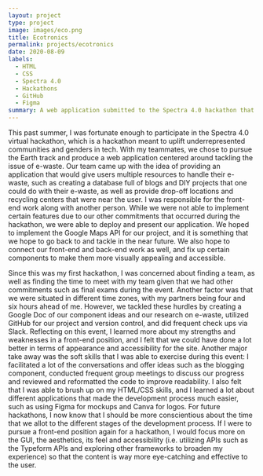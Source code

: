 ```yaml
---
layout: project
type: project
image: images/eco.png
title: Ecotronics
permalink: projects/ecotronics
date: 2020-08-09
labels:
  - HTML
  - CSS
  - Spectra 4.0
  - Hackathons
  - GitHub
  - Figma
summary: A web application submitted to the Spectra 4.0 hackathon that tackles the e-waste problem and provides resources for people to learn about tech and how to repurpose their e-waste.
---
```


This past summer, I was fortunate enough to participate in the Spectra 4.0 virtual hackathon, which is a hackathon meant to uplift underrepresented communities and 
genders in tech. With my teammates, we chose to pursue the Earth track and produce a web application centered around tackling the issue of e-waste. Our team came up 
with the idea of providing an application that would give users multiple resources to handle their e-waste, such as creating a database full of blogs and DIY 
projects that one could do with their e-waste, as well as provide drop-off locations and recycling centers that were near the user. I was responsible for the front-
end work along with another person. While we were not able to implement certain features due to our other commitments that occurred during the hackathon, we were 
able to deploy and present our application. We hoped to implement the Google Maps API for our project, and it is something that we hope to go back to and tackle in 
the near future. We also hope to connect our front-end and back-end work as well, and fix up certain components to make them more visually appealing and accessible. 

Since this was my first hackathon, I was concerned about finding a team, as well as finding the time to meet with my team given that we had other commitments such 
as final exams during the event. Another factor was that we were situated in different time zones, with my partners being four and six hours ahead of me. 
However, we tackled these hurdles by creating a Google Doc of our component ideas and our research on e-waste, utilized GitHub for our project and version control, 
and did frequent check ups via Slack. Reflecting on this event, I learned more about my strengths and weaknesses in a front-end position, and I felt that we could 
have done a lot better in terms of appearance and accessibility for the site. Another major take away was the soft skills that I was able to exercise during this 
event: I facilitated a lot of the conversations and offer ideas such as the blogging component, conducted frequent group meetings to discuss our progress and 
reviewed and reformatted the code to improve readability. I also felt that I was able to brush up on my HTML/CSS skills, and I learned a lot 
about different applications that made the development process much easier, such as using Figma for mockups and Canva for logos. For future hackathons, I now know 
that I should be more conscientious about the time that we allot to the different stages of the development process. If I were to pursue a front-end position again 
for a hackathon, I would focus more on the GUI, the aesthetics, its feel and accessibility (i.e. utilizing APIs such as the Typeform APIs and exploring other 
frameworks to broaden my experience) so that the content is way more eye-catching and effective to the user.
